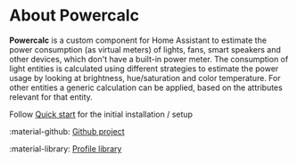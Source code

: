 # About Powercalc

**Powercalc** is a custom component for Home Assistant to estimate the power consumption (as virtual meters) of lights, fans, smart speakers and other devices, which don't have a built-in power meter. The consumption of light entities is calculated using different strategies to estimate the power usage by looking at brightness, hue/saturation and color temperature. For other entities a generic calculation can be applied, based on the attributes relevant for that entity.

Follow [Quick start](quick-start.md) for the initial installation / setup

:material-github: [Github project](https://)

:material-library: [Profile library](https://library.powercalc.nl)
